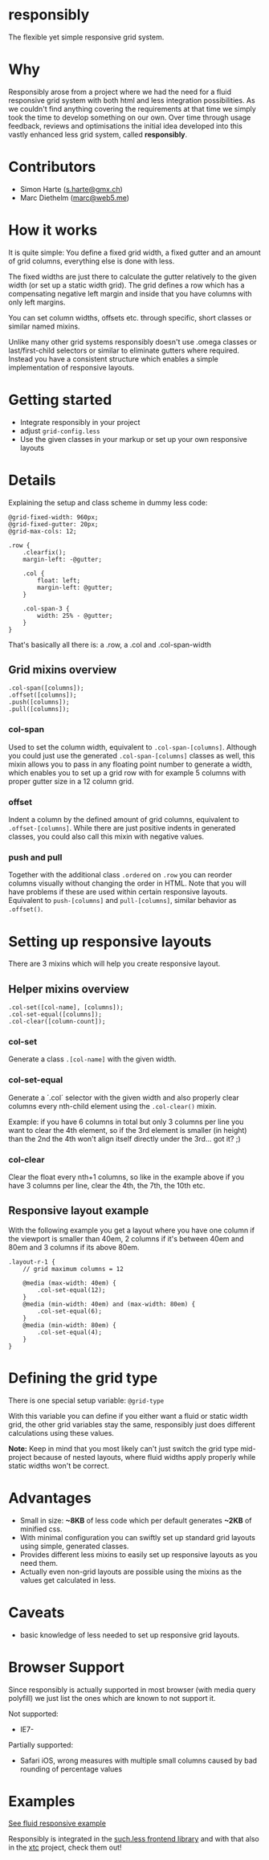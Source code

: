 responsibly
===========
The flexible yet simple responsive grid system.

Why
===========
Responsibly arose from a project where we had the need for a fluid responsive grid system with both html and less integration possibilities.
As we couldn't find anything covering the requirements at that time we simply took the time to develop something on our own.
Over time through usage feedback, reviews and optimisations the initial idea developed into this vastly enhanced less grid system, called **responsibly**.

Contributors
===========
- Simon Harte (s.harte@gmx.ch)
- Marc Diethelm (marc@web5.me)

How it works
===========
It is quite simple: You define a fixed grid width, a fixed gutter and an amount of grid columns, everything else is done with less.

The fixed widths are just there to calculate the gutter relatively to the given width (or set up a static width grid).
The grid defines a row which has a compensating negative left margin and inside that you have columns with only left margins.

You can set column widths, offsets etc. through specific, short classes or similar named mixins.

Unlike many other grid systems responsibly doesn't use .omega classes or last/first-child selectors or similar to eliminate gutters where required.
Instead you have a consistent structure which enables a simple implementation of responsive layouts.

Getting started
===========
- Integrate responsibly in your project
- adjust `grid-config.less`
- Use the given classes in your markup or set up your own responsive layouts

Details
===========
Explaining the setup and class scheme in dummy less code:

	@grid-fixed-width: 960px;
	@grid-fixed-gutter: 20px;
	@grid-max-cols: 12;
	
	.row {
		.clearfix();
		margin-left: -@gutter;
		
		.col {
			float: left;
			margin-left: @gutter;
		}
		
		.col-span-3 {
			width: 25% - @gutter;
		}
	}

That's basically all there is: a .row, a .col and .col-span-width

## Grid mixins overview
	.col-span([columns]);
	.offset([columns]);
	.push([columns]);
	.pull([columns]);

### col-span
Used to set the column width, equivalent to `.col-span-[columns]`.
Although you could just use the generated `.col-span-[columns]` classes as well, this mixin allows you to pass in any floating point number to generate a width,
which enables you to set up a grid row with for example 5 columns with proper gutter size in a 12 column grid.

### offset
Indent a column by the defined amount of grid columns, equivalent to `.offset-[columns]`.
While there are just positive indents in generated classes, you could also call this mixin with negative values.

### push and pull
Together with the additional class `.ordered` on `.row` you can reorder columns visually without changing the order in HTML.
Note that you will have problems if these are used within certain responsive layouts.
Equivalent to `push-[columns]` and `pull-[columns]`, similar behavior as `.offset()`.


Setting up responsive layouts
===========
There are 3 mixins which will help you create responsive layout.

## Helper mixins overview

	.col-set([col-name], [columns]);
	.col-set-equal([columns]);
	.col-clear([column-count]);

### col-set
Generate a class `.[col-name]` with the given width.

### col-set-equal
Generate a ´.col´ selector with the given width and also properly clear columns every nth-child element using the `.col-clear()` mixin.

Example: if you have 6 columns in total but only 3 columns per line you want to clear the 4th element, so if the 3rd element is smaller (in height) than the 2nd the 4th won't align itself directly under the 3rd... got it? ;)

### col-clear
Clear the float every nth+1 columns, so like in the example above if you have 3 columns per line, clear the 4th, the 7th, the 10th etc.

## Responsive layout example
With the following example you get a layout where you have one column if the viewport is smaller than 40em, 2 columns if it's between 40em and 80em and 3 columns if its above 80em.

	.layout-r-1 {
		// grid maximum columns = 12
		
		@media (max-width: 40em) {
			.col-set-equal(12);
		}
		@media (min-width: 40em) and (max-width: 80em) {
			.col-set-equal(6);
		}
		@media (min-width: 80em) {
			.col-set-equal(4);
		}
	}
	
Defining the grid type
===========
There is one special setup variable: ```@grid-type```

With this variable you can define if you either want a fluid or static width grid, the other grid variables stay the same, responsibly just does different calculations using these values.

**Note:** Keep in mind that you most likely can't just switch the grid type mid-project because of nested layouts, where fluid widths apply properly while static widths won't be correct.


Advantages
===========
- Small in size: **~8KB** of less code which per default generates **~2KB** of minified css.
- With minimal configuration you can swiftly set up standard grid layouts using simple, generated classes.
- Provides different less mixins to easily set up responsive layouts as you need them.
- Actually even non-grid layouts are possible using the mixins as the values get calculated in less.

Caveats
===========
- basic knowledge of less needed to set up responsive grid layouts.

Browser Support
===========
Since responsibly is actually supported in most browser (with media query polyfill) we just list the ones which are known to not support it.

Not supported:
- IE7-

Partially supported:
- Safari iOS, wrong measures with multiple small columns caused by bad rounding of percentage values
 
Examples
===========
[See fluid responsive example](http://responsibly-grid.herokuapp.com/)

Responsibly is integrated in the [such.less frontend library](https://github.com/MarcDiethelm/such.less) and with that also in the [xtc](https://github.com/MarcDiethelm/xtc) project, check them out!